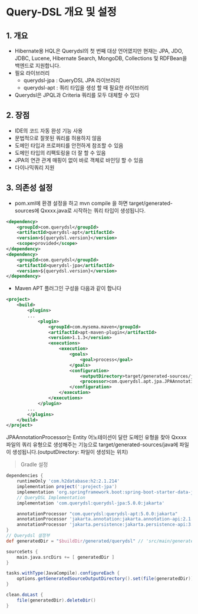# Query-DSL 개요 및 설정

## **1. 개요** <a href="#1" id="1"></a>

* Hibernate용 HQL은 Querydsl의 첫 번째 대상 언어였지만 현재는 JPA, JDO, JDBC, Lucene, Hibernate Search, MongoDB, Collections 및 RDFBean을 백엔드로 지원합니다.
* 필요 라이브러리
  * querydsl-jpa : QueryDSL JPA 라이브러리
  * querydsl-apt : 쿼리 타입을 생성 할 때 필요한 라이브러리
* Querydsl은 JPQL과 Criteria 쿼리를 모두 대체할 수 있다

## **2. 장점** <a href="#2" id="2"></a>

* IDE의 코드 자동 완성 기능 사용
* 문법적으로 잘못된 쿼리를 허용하지 않음
* 도메인 타입과 프로퍼티를 안전하게 참조할 수 있음
* 도메인 타입의 리팩토링을 더 잘 할 수 있음
* JPA의 연관 관계 매핑이 없이 바로 객체로 바인딩 할 수 있음
* 다이나믹쿼리 지원

## **3. 의존성 설정** <a href="#3" id="3"></a>

* pom.xml에 환경 설정을 하고 mvn compile 을 하면 target/generated-sources에 Qxxxx.java로 시작하는 쿼리 타입이 생성됩니다.

```xml
<dependency>
    <groupId>com.querydsl</groupId>
    <artifactId>querydsl-apt</artifactId>
    <version>${querydsl.version}</version>
    <scope>provided</scope>
</dependency>
<dependency>
    <groupId>com.querydsl</groupId>
    <artifactId>querydsl-jpa</artifactId>
    <version>${querydsl.version}</version>
</dependency>
```

* Maven APT 플러그인 구성을 다음과 같이 합니다

```xml
<project>
    <build>
        <plugins>
        ...
            <plugin>
                <groupId>com.mysema.maven</groupId>
                <artifactId>apt-maven-plugin</artifactId>
                <version>1.1.3</version>
                <executions>
                    <execution>
                        <goals>
                            <goal>process</goal>
                        </goals>
                        <configuration>
                            <outputDirectory>target/generated-sources/java</outputDirectory>
                            <processor>com.querydsl.apt.jpa.JPAAnnotationProcessor</processor>
                        </configuration>
                    </execution>
                </executions>
            </plugin>
        ...
        </plugins>
    </build>
</project>
```

JPAAnnotationProcessor는 Entity 어노테이션이 달란 도메인 유형을 찾아 Qxxxx 파일의 쿼리 유형으로 생성해주는 기능으로 target/generated-sources/java에 파일이 생성됩니다.(outputDirectory: 파일이 생성되는 위치)

> Gradle 설정

```gradle
dependencies {
    runtimeOnly 'com.h2database:h2:2.1.214' 
    implementation project(':project-jpa')
    implementation 'org.springframework.boot:spring-boot-starter-data-jpa:3.0.4'
    // QueryDSL Implementation
    implementation 'com.querydsl:querydsl-jpa:5.0.0:jakarta'

    annotationProcessor "com.querydsl:querydsl-apt:5.0.0:jakarta"
    annotationProcessor 'jakarta.annotation:jakarta.annotation-api:2.1.1'
    annotationProcessor 'jakarta.persistence:jakarta.persistence-api:3.1.0'
}
// Querydsl 설정부
def generatedDir = "$buildDir/generated/querydsl" // 'src/main/generated' 

sourceSets {
    main.java.srcDirs += [ generatedDir ]
}

tasks.withType(JavaCompile).configureEach {
    options.getGeneratedSourceOutputDirectory().set(file(generatedDir))
}

clean.doLast {
    file(generatedDir).deleteDir() 
}
```
